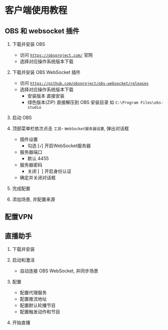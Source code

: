 # 客户端使用教程


## OBS 和 websocket 插件


1. 下载并安装 OBS

    - 访问 [`https://obsproject.com/`](https://obsproject.com/) 官网
    - 选择对应操作系统版本下载

2. 下载并安装 OBS WebSocket 插件
    - 访问 [`https://github.com/obsproject/obs-websocket/releases`](https://github.com/obsproject/obs-websocket/releases)
    - 选择对应操作系统版本下载
        - 安装版本 直接安装
        - 绿色版本(ZIP) 直接解压到 OBS 安装目录 如 `C:\Program Files\obs-studio`

3. 启动 OBS

4. 顶部菜单栏依次点击 `工具`- `WebSocket服务器设置`, 弹出对话框
    - 插件设置
        - 勾选  [`√`] 开启WebSocket服务器
    - 服务器端口
        - 默认 4455
    - 服务器密码
        - 关闭 [` `] 开启身份认证
    - 确定并关闭对话框

5. 完成配置


6. 添加场景, 并配置来源

## 配置VPN

<!-- TODO -->

## 直播助手


1. 下载并安装

2. 启动和激活
    - 自动连接 OBS WebSocket, 并同步场景
3. 配置
    - 配置代理服务
    - 配置推流地址
    - 配置默认轮播节目
    - 配置触发动作和节目
4. 开始直播